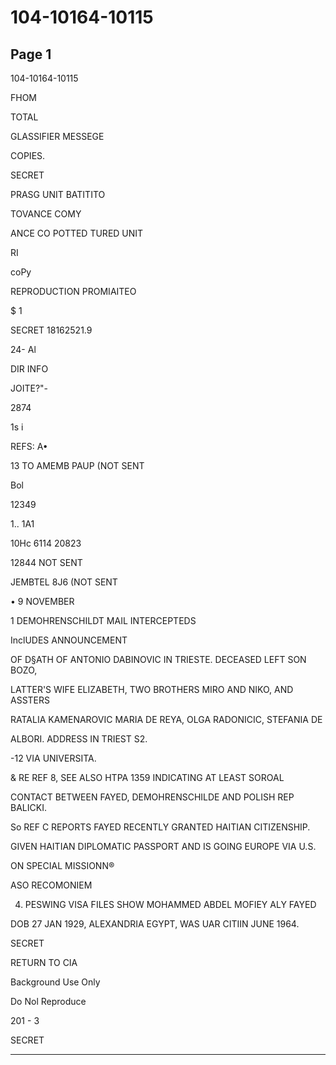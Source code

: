 # 104-10164-10115

## Page 1

104-10164-10115

FHOM

TOTAL

GLASSIFIER MESSEGE

COPIES.

SECRET

PRASG UNIT BATITITO

TOVANCE COMY

ANCE CO POTTED TURED UNIT

RI

coPy

REPRODUCTION PROMIAITEO

$ 1

SECRET 18162521.9

24- Al

DIR INFO

JOITE?"-

2874

1s i

REFS: A•

13 TO AMEMB PAUP (NOT SENT

Bol

12349

1.. 1A1

10Hc 6114 20823

12844 NOT SENT

JEMBTEL 8J6 (NOT SENT

• 9 NOVEMBER

1 DEMOHRENSCHILDT MAIL INTERCEPTEDS

InclUDES ANNOUNCEMENT

OF D§ATH OF ANTONIO DABINOVIC IN TRIESTE. DECEASED LEFT SON BOZO,

LATTER'S WIFE ELIZABETH, TWO BROTHERS MIRO AND NIKO, AND ASSTERS

RATALIA KAMENAROVIC MARIA DE REYA, OLGA RADONICIC, STEFANIA DE

ALBORI. ADDRESS IN TRIEST S2.

-12 VIA UNIVERSITA.

& RE REF 8, SEE ALSO HTPA 1359 INDICATING AT LEAST SOROAL

CONTACT BETWEEN FAYED, DEMOHRENSCHILDE AND POLISH REP BALICKI.

So REF C REPORTS FAYED RECENTLY GRANTED HAITIAN CITIZENSHIP.

GIVEN HAITIAN DIPLOMATIC PASSPORT AND IS GOING EUROPE VIA U.S.

ON SPECIAL MISSIONN®

ASO RECOMONIEM

4. PESWING VISA FILES SHOW MOHAMMED ABDEL MOFIEY ALY FAYED

DOB 27 JAN 1929, ALEXANDRIA EGYPT, WAS UAR CITIIN JUNE 1964.

SECRET

RETURN TO CIA

Background Use Only

Do Nol Reproduce

201 - 3

SECRET

---

